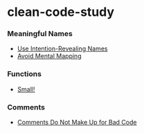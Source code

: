 # clean-code-study

### Meaningful Names

- [Use Intention-Revealing Names](./meaningful_names/use_intention_revealing_names.md)
- [Avoid Mental Mapping](./meaningful_names/avoid_mental_mapping.md)

### Functions
- [Small!](./functions/small.md)

### Comments
- [Comments Do Not Make Up for Bad Code](./comments/comments_do_not_make_up_for_bad_code.md)
